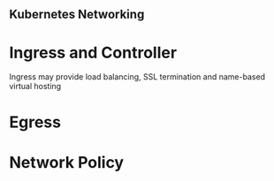 Kubernetes Networking
---------------

# Ingress and Controller
Ingress may provide load balancing, SSL termination and name-based virtual hosting

# Egress
# Network Policy

